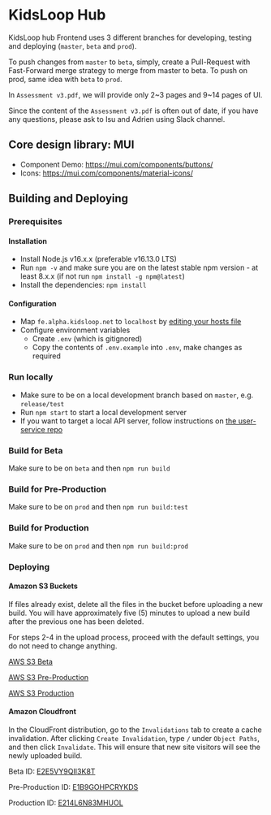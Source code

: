 # KidsLoop Hub

KidsLoop hub Frontend uses 3 different branches for developing, testing and deploying (`master`, `beta` and `prod`).

To push changes from `master` to `beta`, simply, create a Pull-Request with Fast-Forward merge strategy to merge from master to beta. To push on prod, same idea with `beta` to `prod`.

In `Assessment v3.pdf`, we will provide only 2~3 pages and 9~14 pages of UI.

Since the content of the `Assessment v3.pdf` is often out of date, if you have any questions, please ask to Isu and Adrien using Slack channel.

## Core design library: MUI

- Component Demo: https://mui.com/components/buttons/
- Icons: https://mui.com/components/material-icons/

## Building and Deploying

### Prerequisites

#### Installation

- Install Node.js v16.x.x (preferable v16.13.0 LTS)
- Run `npm -v` and make sure you are on the latest stable npm version - at least 8.x.x (if not run `npm install -g npm@latest`)
- Install the dependencies: `npm install`

#### Configuration

- Map `fe.alpha.kidsloop.net` to `localhost` by [editing your hosts file](https://www.howtogeek.com/howto/27350/beginner-geek-how-to-edit-your-hosts-file/)
- Configure environment variables
  - Create `.env` (which is gitignored)
  - Copy the contents of `.env.example` into `.env`, make changes as required

### Run locally

- Make sure to be on a local development branch based on `master`, e.g. `release/test`
- Run `npm start` to start a local development server
- If you want to target a local API server, follow instructions on [the user-service repo](https://github.com/KL-Engineering/user-service)

### Build for Beta

Make sure to be on `beta` and then `npm run build`

### Build for Pre-Production

Make sure to be on `prod` and then `npm run build:test`

### Build for Production

Make sure to be on `prod` and then `npm run build:prod`

### Deploying

#### Amazon S3 Buckets

If files already exist, delete all the files in the bucket before uploading a new build. You will have approximately five (5) minutes to upload a new build after the previous one has been deleted.

For steps 2-4 in the upload process, proceed with the default settings, you do not need to change anything.

[AWS S3 Beta](https://s3.console.aws.amazon.com/s3/buckets/kidsloop-beta-hub-site/?region=us-west-2&tab=overview)

[AWS S3 Pre-Production](https://s3.console.aws.amazon.com/s3/buckets/kidsloop-test-hub-site/?region=us-west-2&tab=overview)

[AWS S3 Production](https://s3.console.aws.amazon.com/s3/buckets/kidsloop-hub-site/?region=us-west-2&tab=overview)

#### Amazon Cloudfront

In the CloudFront distribution, go to the `Invalidations` tab to create a cache invalidation. After clicking `Create Invalidation`, type `/` under `Object Paths`, and then click `Invalidate`. This will ensure that new site visitors will see the newly uploaded build.

Beta ID: [E2E5VY9QII3K8T](https://console.aws.amazon.com/cloudfront/home?region=ap-northeast-2#distribution-settings:E2E5VY9QII3K8T)

Pre-Production ID: [E1B9GOHPCRYKDS](https://console.aws.amazon.com/cloudfront/home?region=ap-northeast-2#distribution-settings:E1B9GOHPCRYKDS)

Production ID: [E214L6N83MHUOL](https://console.aws.amazon.com/cloudfront/home?region=ap-northeast-2#distribution-settings:E214L6N83MHUOL)
